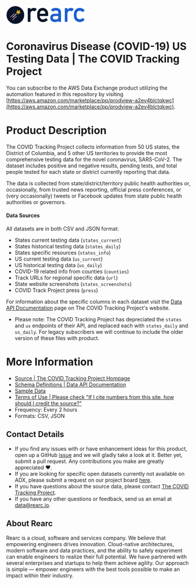 <a href="https://www.rearc.io/data/">
    <img src="./rearc_logo_rgb.png" alt="Rearc Logo" title="Rearc Logo" height="52" />
</a>

# Coronavirus Disease (COVID-19) US Testing Data | The COVID Tracking Project

You can subscribe to the AWS Data Exchange product utilizing the automation featured in this repository by visiting [https://aws.amazon.com/marketplace/pp/prodview-a2ev4blctqkwc](https://aws.amazon.com/marketplace/pp/prodview-a2ev4blctqkwc). 

# Product Description
The COVID Tracking Project collects information from 50 US states, the District of Columbia, and 5 other US territories to provide the most comprehensive testing data for the novel coronavirus, SARS-CoV-2. The dataset includes positive and negative results, pending tests, and total people tested for each state or district currently reporting that data.

The data is collected from state/district/territory public health authorities or, occasionally, from trusted news reporting, official press conferences, or (very occasionally) tweets or Facebook updates from state public health authorities or governors.

#### Data Sources
All datasets are in both CSV and JSON format:
- States current testing data (`states_current`)
- States historical testing data (`states_daily`)
- States specific resources (`states_info`)
- US current testing data (`us_current`)
- US historical testing data (`us_daily`)
- COVID-19 related info from counties (`counties`)
- Track URLs for regional specific data (`url`)
- State website screenshots (`states_screenshots`)
- COVID Track Project press (`press`)

For information about the specific columns in each dataset visit the [Data API Documentation](https://covidtracking.com/api) page on The COVID Tracking Project's website.

- Please note: The COVID Tracking Project has depreciated the `states` and `us` endpoints of their API, and replaced each with `states_daily` and `us_daily`. For legacy subscribers we will continue to include the older version of these files with product.

# More Information
- [Source | The COVID Tracking Project Hompage](https://covidtracking.com/)  
- [Schema Definitions | Data API Documentation](https://covidtracking.com/api)
- [Sample Data](https://covidtracking.com/data/)   
- [Terms of Use | Please check "If I cite numbers from this site, how should I credit the source?"](https://covidtracking.com/about-tracker/)       
- Frequency: Every 2 hours
- Formats: CSV, JSON

## Contact Details
- If you find any issues with or have enhancement ideas for this product, open up a GitHub [issue](https://github.com/rearc-data/covid-19-testing-data/issues) and we will gladly take a look at it. Better yet, submit a pull request. Any contributions you make are greatly appreciated :heart:.
- If you are looking for specific open datasets currently not available on ADX, please submit a request on our project board [here](https://github.com/rearc-data/covid-datasets-aws-data-exchange/projects/1).
- If you have questions about the source data, please contact [The COVID Tracking Project](https://covidtracking.com/contact).
- If you have any other questions or feedback, send us an email at data@rearc.io.

## About Rearc
Rearc is a cloud, software and services company. We believe that empowering engineers drives innovation. Cloud-native architectures, modern software and data practices, and the ability to safely experiment can enable engineers to realize their full potential. We have partnered with several enterprises and startups to help them achieve agility. Our approach is simple — empower engineers with the best tools possible to make an impact within their industry.
